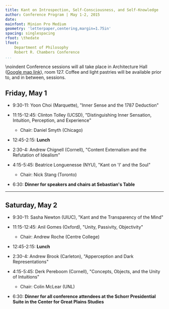 ```yaml
---
title: Kant on Introspection, Self-Consciousness, and Self-Knowledge
author: Conference Program | May 1-2, 2015
date: 
mainfont: Minion Pro Medium
geometry: 'letterpaper,centering,margin=1.75in'
spacing: singlespacing
rfoot: \thedate
lfoot:  
    Department of Philosophy  
    Robert R. Chambers Conference
...
```


\noindent Conference sessions will all take place in Architecture Hall ([Google map
link][]), room 127. Coffee and light pastries will be available prior to, and in
between, sessions.

  [Google map link]: https://www.google.com/maps/place/Architecture+Hall/@40.817212,-96.706361,17z/data=!3m1!4b1!4m2!3m1!1s0x8796bf1d892c71b5:0xe5a445fe60e5a8c7?hl=en

## Friday, May 1

- 9:30-11: Yoon Choi (Marquette), "Inner Sense and the 1787 Deduction"
- 11:15-12:45: Clinton Tolley (UCSD), "Distinguishing Inner Sensation, Intuition, Perception, and Experience"
    - Chair: Daniel Smyth (Chicago)

- 12:45-2:15: **Lunch** 

- 2:30-4: Andrew Chignell (Cornell), "Content Externalism and the Refutation of Idealism"
- 4:15-5:45: Beatrice Longuenesse (NYU), "Kant on 'I' and the Soul"
    - Chair: Nick Stang (Toronto)

- 6:30: **Dinner for speakers and chairs at Sebastian's Table**

---

## Saturday, May 2

- 9:30-11: Sasha Newton (UIUC), "Kant and the Transparency of the Mind"
- 11:15-12:45: Anil Gomes (Oxford), "Unity, Passivity, Objectivity"
    - Chair: Andrew Roche (Centre College)

- 12:45-2:15: **Lunch** 

- 2:30-4: Andrew Brook (Carleton), "Apperception and Dark Representations"
- 4:15-5:45: Derk Pereboom (Cornell), "Concepts, Objects, and the Unity of
  Intuitions"
    - Chair: Colin McLear (UNL)

- 6:30: **Dinner for all conference attendees at the Schorr Presidential Suite
  in the Center for Great Plains Studies**


